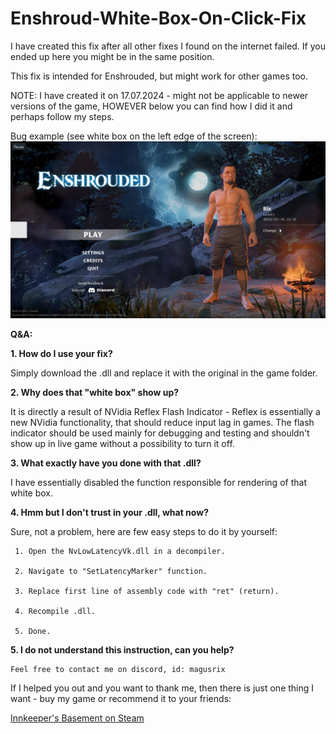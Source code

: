 # Enshroud-White-Box-On-Click-Fix

I have created this fix after all other fixes I found on the internet failed.
If you ended up here you might be in the same position.

This fix is intended for Enshrouded, but might work for other games too.

NOTE: I have created it on 17.07.2024 - might not be applicable to newer versions of the game, HOWEVER below you can find how I did it and perhaps follow my steps.

Bug example (see white box on the left edge of the screen):
![alt text](https://github.com/Rebel-Egg-Games/Enshroud-White-Box-On-Click-Fix/blob/main/whiteboxexample.jpg)


**Q&A:**

**1. How do I use your fix?**

   Simply download the .dll and replace it with the original in the game folder.
   
**2. Why does that "white box" show up?**

   It is directly a result of NVidia Reflex Flash Indicator -  Reflex is essentially a new NVidia functionality, that should reduce input lag in games. The flash indicator should be used mainly for debugging and testing and shouldn't show up in live game without a possibility to turn it off.

**3. What exactly have you done with that .dll?**

   I have essentially disabled the function responsible for rendering of that white box.
   
**4. Hmm but I don't trust in your .dll, what now?**

   Sure, not a problem, here are few easy steps to do it by yourself:
   
     1. Open the NvLowLatencyVk.dll in a decompiler.
     
     2. Navigate to "SetLatencyMarker" function.
     
     3. Replace first line of assembly code with "ret" (return).
     
     4. Recompile .dll.
     
     5. Done.
     
**5. I do not understand this instruction, can you help?**

    Feel free to contact me on discord, id: magusrix


If I helped you out and you want to thank me, then there is just one thing I want - buy my game or recommend it to your friends:

[Innkeeper's Basement on Steam](https://store.steampowered.com/app/2326210/Innkeepers_Basement/?utm_source=GitHub&utm_campaign=whiteboxfix&utm_content=17072024_1348)

